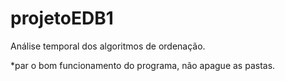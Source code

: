 # projetoEDB1
Análise temporal dos algoritmos de ordenação.

*par o bom funcionamento do programa, não apague as pastas.
